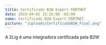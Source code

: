 ```yaml
---
title: Certificado B2W Expert PARTNET
date: 2019-04-02 15:16:00 -03:00
name: Certificado B2W Expert PARTNET
picture: "/uploads/CertificadoB2W_Final.png"
---
```


A 2Lig é uma integradora certificada pela B2W